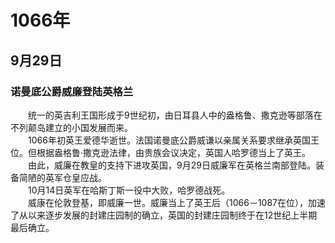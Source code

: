 # 1066年
## 9月29日
### 诺曼底公爵威廉登陆英格兰
　　统一的英吉利王国形成于9世纪初，由日耳县人中的盎格鲁、撒克逊等部落在不列颠岛建立的小国发展而来。<br>　　1066年初英王爱德华逝世。法国诺曼底公爵威谦以亲属关系要求继承英国王位。但根据盎格鲁·撒克逊法律，由贵族会议决定，英国人哈罗德当上了英王。<br>　　由此，威廉在教皇的支持下进攻英国，9月29日威廉军在英格兰南部登陆。装备简陋的英军仓皇应战。<br>　　10月14日英军在哈斯丁斯一役中大败，哈罗德战死。<br>　　威康在伦敦登基，即威廉一世。威廉当上了英王后（1066－1087在位），加速了从以来逐步发展的封建庄园制的确立，英国的封建庄园制终于在12世纪上半期最后确立。
<comment/>